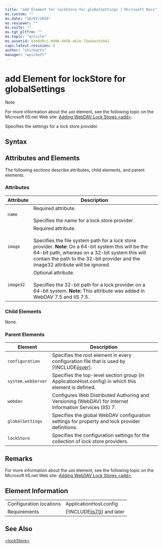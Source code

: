 ```yaml
---
title: "add Element for lockStore for globalSettings | Microsoft Docs"
ms.custom: ""
ms.date: "10/07/2016"
ms.reviewer: ""
ms.suite: ""
ms.tgt_pltfrm: ""
ms.topic: "article"
ms.assetid: b3e8d9cc-0996-4458-a62e-73edaecb1042
caps.latest.revision: 6
author: "shirhatti"
manager: "wpickett"
---
```

# add Element for lockStore for globalSettings
> [!NOTE]
>  For more information about the `add` element, see the following topic on the Microsoft IIS.net Web site: [Adding WebDAV Lock Stores \<add>](http://www.iis.net/ConfigReference/system.webServer/webdav/globalSettings/lockStores/add).  
  
 Specifies the settings for a lock store provider.  
  
## Syntax  
  
## Attributes and Elements  
 The following sections describe attributes, child elements, and parent elements.  
  
### Attributes  
  
|Attribute|Description|  
|---------------|-----------------|  
|`name`|Required attribute.<br /><br /> Specifies the name for a lock store provider.|  
|`image`|Required attribute.<br /><br /> Specifies the file system path for a lock store provider. **Note:**  On a 64-bit system this will be the 64-bit path, whereas on a 32-bit system this will contain the path to the 32-bit provider and the image32 attribute will be ignored.|  
|`image32`|Optional attribute.<br /><br /> Specifies the 32-bit path for a lock provider on a 64-bit system. **Note:**  This attribute was added in WebDAV 7.5 and IIS 7.5.|  
  
### Child Elements  
 None.  
  
### Parent Elements  
  
|Element|Description|  
|-------------|-----------------|  
|`configuration`|Specifies the root element in every configuration file that is used by [!INCLUDE[iisver](../../reference/admin/includes/iisver-md.md)].|  
|`system.webServer`|Specifies the top-level section group (in ApplicationHost.config) in which this element is defined.|  
|`webdav`|Configures Web Distributed Authoring and Versioning (WebDAV) for Internet Information Services (IIS) 7.|  
|`globalSettings`|Specifies the global WebDAV configuration settings for property and lock provider definitions.|  
|`lockStore`|Specifies the configuration settings for the collection of lock store providers.|  
  
## Remarks  
 For more information about the `add` element, see the following topic on the Microsoft IIS.net Web site: [Adding WebDAV Lock Stores \<add>](http://www.iis.net/ConfigReference/system.webServer/webdav/globalSettings/lockStores/add).  
  
## Element Information  
  
|||  
|-|-|  
|Configuration locations|ApplicationHost.config|  
|Requirements|[!INCLUDE[iis70](../../reference/admin/includes/iis70-md.md)] and later|  
  
## See Also  
 [\<lockStore>](../../reference/admin/lockstore-element-for-globalsettings-for-webdav.md)